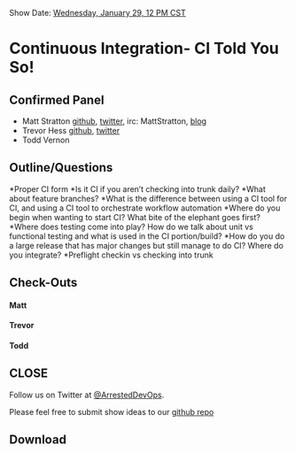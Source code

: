 Show Date: [Wednesday, January 29, 12 PM CST](http://www.timeanddate.com/worldclock/fixedtime.html?msg=ArrestedDevOps+-+CI+Told+You%21&iso=20140129T12&p1=64&ah=1)

Continuous Integration- CI Told You So!
=====

Confirmed Panel
-----

* Matt Stratton [github](http://github.com/mattstratton), [twitter](https://twitter.com/mattstratton), irc: MattStratton, [blog](http://www.mattstratton.com/)
* Trevor Hess [github](https://github.com/trevorghess), [twitter](http://twitter.com/trevorghess)
* Todd Vernon


Outline/Questions
-----------------

*Proper CI form
*Is it CI if you aren’t checking into trunk daily?
*What about feature branches?
*What is the difference between using a CI tool for CI, and using a CI tool to orchestrate workflow automation
*Where do you begin when wanting to start CI? What bite of the elephant goes first?
*Where does testing come into play? How do we talk about unit vs functional testing and what is used in the CI portion/build?
*How do you do a large release that has major changes but still manage to do CI? Where do you integrate?
*Preflight checkin vs checking into trunk



Check-Outs
-----

#### Matt  

#### Trevor  

#### Todd



CLOSE
-----

Follow us on Twitter at [@ArrestedDevOps](http://twitter.com/arresteddevops).

Please feel free to submit show ideas to our [github repo](https://github.com/arresteddevops/podcast)



Download
--------
